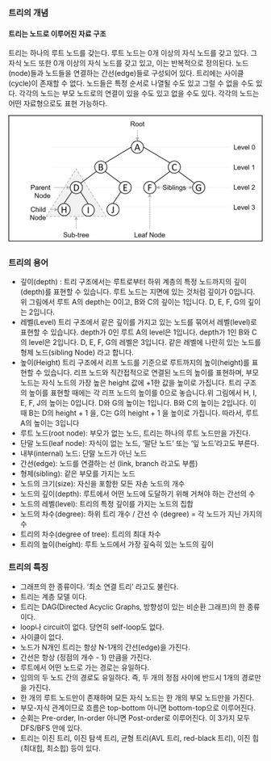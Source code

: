 ### 트리의 개념

#### 트리는 노드로 이루어진 자료 구조

트리는 하나의 루트 노드를 갖는다.
루트 노드는 0개 이상의 자식 노드를 갖고 있다.
그 자식 노드 또한 0개 이상의 자식 노드를 갖고 있고, 이는 반복적으로 정의된다.
노드(node)들과 노드들을 연결하는 간선(edge)들로 구성되어 있다.
트리에는 사이클(cycle)이 존재할 수 없다.
노드들은 특정 순서로 나열될 수도 있고 그럴 수 없을 수도 있다.
각각의 노드는 부모 노드로의 연결이 있을 수도 있고 없을 수도 있다.
각각의 노드는 어떤 자료형으로도 표현 가능하다.



![트리구조](./img/트리구조1.jpeg)


### 트리의 용어
- 깊이(depth) : 트리 구조에서는 루트로부터 하위 계층의 특정 노드까지의 깊이(depth)를 표현할 수 있습니다.     루트 노드는 지면에 있는 것처럼 깊이가 0입니다. 
위 그림에서 루트 A의 depth는 0이고, B와 C의 깊이는 1입니다. D, E, F, G의 깊이는 2입니다.
- 레벨(Level)
트리 구조에서 같은 깊이를 가지고 있는 노드를 묶어서 레벨(level)로 표현할 수 있습니다. depth가 0인 루트 A의 level은 1입니다. depth가 1인 B와 C의 level은 2입니다. D, E, F, G의 레벨은 3입니다. 같은 레벨에 나란히 있는 노드를 형제 노드(sibling Node) 라고 합니다.
- 높이(Height)
트리 구조에서 리프 노드를 기준으로 루트까지의 높이(height)를 표현할 수 있습니다. 리프 노드와 직간접적으로 연결된 노드의 높이를 표현하며, 부모 노드는 자식 노드의 가장 높은 height 값에 +1한 값을 높이로 가집니다. 트리 구조의 높이를 표현할 때에는 각 리프 노드의 높이를 0으로 놓습니다.위 그림에서 H, I, E, F, J의 높이는 0입니다. D와 G의 높이는 1입니다. B와 C의 높이는 2입니다. 이때 B는 D의 height + 1 을, C는 G의 height + 1 을 높이로 가집니다. 따라서, 루트 A의 높이는 3입니다
- 루트 노드(root node): 부모가 없는 노드, 트리는 하나의 루트 노드만을 가진다.
- 단말 노드(leaf node): 자식이 없는 노드, ‘말단 노드’ 또는 ‘잎 노드’라고도 부른다.
- 내부(internal) 노드: 단말 노드가 아닌 노드
- 간선(edge): 노드를 연결하는 선 (link, branch 라고도 부름)
- 형제(sibling): 같은 부모를 가지는 노드
- 노드의 크기(size): 자신을 포함한 모든 자손 노드의 개수
- 노드의 깊이(depth): 루트에서 어떤 노드에 도달하기 위해 거쳐야 하는 간선의 수
- 노드의 레벨(level): 트리의 특정 깊이를 가지는 노드의 집합
- 노드의 차수(degree): 하위 트리 개수 / 간선 수 (degree) = 각 노드가 지닌 가지의 수
- 트리의 차수(degree of tree): 트리의 최대 차수
- 트리의 높이(height): 루트 노드에서 가장 깊숙히 있는 노드의 깊이

### 트리의 특징

- 그래프의 한 종류이다. ‘최소 연결 트리’ 라고도 불린다.
- 트리는 계층 모델 이다.
- 트리는 DAG(Directed Acyclic Graphs, 방향성이 있는 비순환 그래프)의 한 종류이다.
- loop나 circuit이 없다. 당연히 self-loop도 없다.
- 사이클이 없다.
- 노드가 N개인 트리는 항상 N-1개의 간선(edge)을 가진다.
- 간선은 항상 (정점의 개수 - 1) 만큼을 가진다.
- 루트에서 어떤 노드로 가는 경로는 유일하다.
- 임의의 두 노드 간의 경로도 유일하다. 즉, 두 개의 정점 사이에 반드시 1개의 경로만을 가진다.
- 한 개의 루트 노드만이 존재하며 모든 자식 노드는 한 개의 부모 노드만을 가진다.
- 부모-자식 관계이므로 흐름은 top-bottom 아니면 bottom-top으로 이루어진다.
- 순회는 Pre-order, In-order 아니면 Post-order로 이루어진다. 이 3가지 모두 DFS/BFS 안에 있다.
- 트리는 이진 트리, 이진 탐색 트리, 균형 트리(AVL 트리, red-black 트리), 이진 힙(최대힙, 최소힙) 등이 있다.
